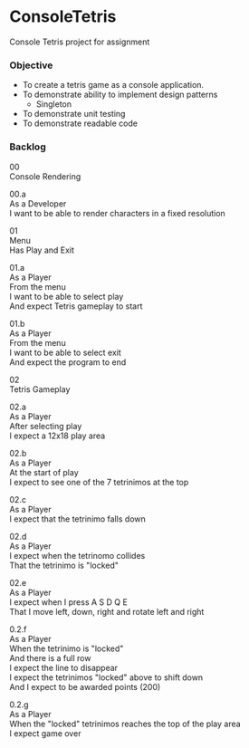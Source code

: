 # ConsoleTetris
Console Tetris project for assignment

### Objective
- To create a tetris game as a console application.
- To demonstrate ability to implement design patterns
  - Singleton
- To demonstrate unit testing
- To demonstrate readable code



### Backlog
00\
Console Rendering

00.a\
As a Developer\
I want to be able to render characters in a fixed resolution

01\
Menu\
Has Play and Exit

01.a\
As a Player\
From the menu\
I want to be able to select play\
And expect Tetris gameplay to start

01.b\
As a Player\
From the menu\
I want to be able to select exit\
And expect the program to end

02\
Tetris Gameplay

02.a\
As a Player\
After selecting play\
I expect a 12x18 play area

02.b\
As a Player\
At the start of play\
I expect to see one of the 7 tetrinimos at the top

02.c\
As a Player\
I expect that the tetrinimo falls down

02.d\
As a Player\
I expect when the tetrinomo collides\
That the tetrinimo is "locked"

02.e\
As a Player\
I expect when I press A S D Q E\
That I move left, down, right and rotate left and right

0.2.f\
As a Player\
When the tetrinimo is "locked"\
And there is a full row\
I expect the line to disappear\
I expect the tetrinimos "locked" above to shift down\
And I expect to be awarded points (200)

0.2.g\
As a Player\
When the "locked" tetrinimos reaches the top of the play area\
I expect game over